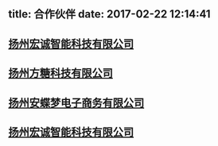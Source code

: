 title: 合作伙伴
date: 2017-02-22 12:14:41
---
## [扬州宏诚智能科技有限公司]()
## [扬州方糖科技有限公司]()
## [扬州安蝶梦电子商务有限公司]()
## [扬州宏诚智能科技有限公司]()
